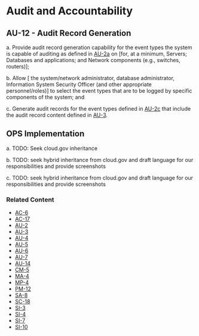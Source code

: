 # Audit and Accountability
## AU-12 - Audit Record Generation

a. Provide audit record generation capability for the event types the system is capable of auditing as defined in [AU-2a](au-2/index.md) on [for, at a minimum, Servers; Databases and applications; and Network components (e.g., switches, routers)];

b. Allow [ the system/network administrator, database administrator, Information System Security Officer (and other appropriate personnel/roles)] to select the event types that are to be logged by specific components of the system; and

c. Generate audit records for the event types defined in [AU-2c](au-2/index.md) that include the audit record content defined in [AU-3](au-3/index.md).

## OPS Implementation

a. TODO: Seek cloud.gov inheritance

b. TODO: seek hybrid inheritance from cloud.gov and draft language for our responsibilities and provide screenshots

c. TODO: seek hybrid inheritance from cloud.gov and draft language for our responsibilities and provide screenshots

### Related Content

* [AC-6](ac-06/index.md)
* [AC-17](ac-17/index.md)
* [AU-2](au-2/index.md)
* [AU-3](au-03/index.md)
* [AU-4](au-04/index.md)
* [AU-5](au-05/index.md)
* [AU-6](au-06/index.md)
* [AU-7](au-07/index.md)
* [AU-14](au-14/index.md)
* [CM-5](ia-4/index.md)
* [MA-4](ma-4/index.md)
* [MP-4](mp-4/index.md)
* [PM-12](pm-12/index.md)
* [SA-8](sa-8/index.md)
* [SC-18](sc-18/index.md)
* [SI-3](si-3/index.md)
* [SI-4](si-4/index.md)
* [SI-7](si-7/index.md)
* [SI-10](si-10/index.md)
